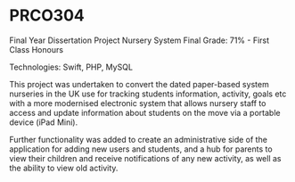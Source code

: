 # PRCO304
Final Year Dissertation Project
Nursery System
Final Grade: 71% - First Class Honours

Technologies: Swift, PHP, MySQL

This project was undertaken to convert the dated paper-based system nurseries in the UK use for tracking students information, activity,
goals etc with a more modernised electronic system that allows nursery staff to access and update information about students on the move
via a portable device (iPad Mini).

Further functionality was added to create an administrative side of the application for adding new users and students, and a hub for parents
to view their children and receive notifications of any new activity, as well as the ability to view old activity.
